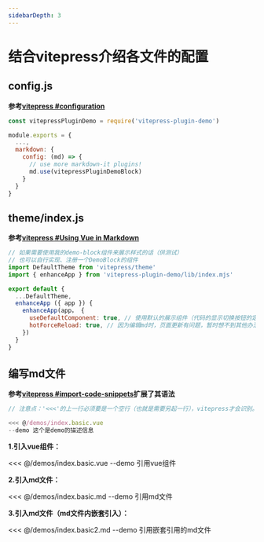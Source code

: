 ```yaml
---
sidebarDepth: 3
---
```


# 结合vitepress介绍各文件的配置


## config.js
**参考[vitepress #configuration](https://vitepress.vuejs.org/guide/configuration.html)**
```js
const vitepressPluginDemo = require('vitepress-plugin-demo')

module.exports = {
  ...,
  markdown: {
    config: (md) => {
      // use more markdown-it plugins!
      md.use(vitepressPluginDemoBlock)
    }
  }
}
```

## theme/index.js
**参考[vitepress #Using Vue in Markdown](https://vitepress.vuejs.org/guide/using-vue.html#registering-global-components-in-the-theme)**
```js
// 如果需要使用我的demo-block组件来展示样式的话（供测试）
// 也可以自行实现、注册一个DemoBlock的组件
import DefaultTheme from 'vitepress/theme'
import { enhanceApp } from 'vitepress-plugin-demo/lib/index.mjs'

export default {
  ...DefaultTheme,
  enhanceApp ({ app }) {
    enhanceApp(app， {
      useDefaultComponent: true, // 使用默认的展示组件（代码的显示切换按钮的定位好像有点问题，暂时懒得改了）
      hotForceReload: true, // 因为编辑md时，页面更新有问题，暂时想不到其他办法，就简单的将页面reload
    })
  }
}
```

## 编写md文件
**参考[vitepress #import-code-snippets](https://vitepress.vuejs.org/guide/markdown.html#import-code-snippets)扩展了其语法**

```js
// 注意点：'<<<'的上一行必须要是一个空行（也就是需要另起一行），vitepress才会识别。

<<< @/demos/index.basic.vue
--demo 这个是demo的描述信息
```

**1.引入vue组件：**

<<< @/demos/index.basic.vue
--demo 引用vue组件

**2.引入md文件：**

<<< @/demos/index.basic.md
--demo 引用md文件

**3.引入md文件（md文件内嵌套引入）：**

<<< @/demos/index.basic2.md
--demo 引用嵌套引用的md文件

<!-- 下面是测试 -->

<div class="test" style="display: none;">{{count}},{{count2}}</div>

<script>
export default {
  data(){
    return {
      count: 123
    }
  }
}
</script>

<script setup>
const count2 = 123
</script>

<style>
.test{
  display: none;
}
</style>